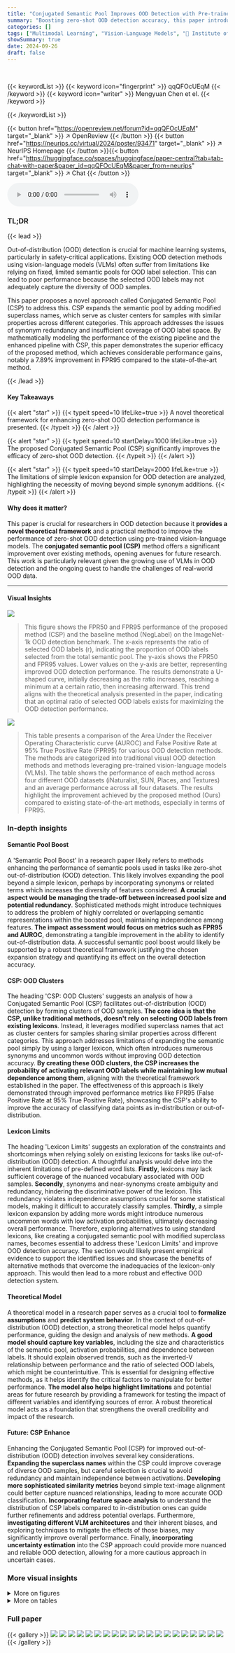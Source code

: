 ```yaml
---
title: "Conjugated Semantic Pool Improves OOD Detection with Pre-trained Vision-Language Models"
summary: "Boosting zero-shot OOD detection accuracy, this paper introduces a conjugated semantic pool (CSP) improving FPR95 by 7.89%. CSP leverages modified superclass names for superior OOD label identificatio..."
categories: []
tags: ["Multimodal Learning", "Vision-Language Models", "🏢 Institute of Automation, CAS",]
showSummary: true
date: 2024-09-26
draft: false
---
```


<br>

{{< keywordList >}}
{{< keyword icon="fingerprint" >}} qqQFOcUEqM {{< /keyword >}}
{{< keyword icon="writer" >}} Mengyuan Chen et el. {{< /keyword >}}
 
{{< /keywordList >}}

{{< button href="https://openreview.net/forum?id=qqQFOcUEqM" target="_blank" >}}
↗ OpenReview
{{< /button >}}
{{< button href="https://neurips.cc/virtual/2024/poster/93471" target="_blank" >}}
↗ NeurIPS Homepage
{{< /button >}}{{< button href="https://huggingface.co/spaces/huggingface/paper-central?tab=tab-chat-with-paper&paper_id=qqQFOcUEqM&paper_from=neurips" target="_blank" >}}
↗ Chat
{{< /button >}}



<audio controls>
    <source src="https://ai-paper-reviewer.com/qqQFOcUEqM/podcast.wav" type="audio/wav">
    Your browser does not support the audio element.
</audio>


### TL;DR


{{< lead >}}

Out-of-distribution (OOD) detection is crucial for machine learning systems, particularly in safety-critical applications. Existing OOD detection methods using vision-language models (VLMs) often suffer from limitations like relying on fixed, limited semantic pools for OOD label selection. This can lead to poor performance because the selected OOD labels may not adequately capture the diversity of OOD samples. 

This paper proposes a novel approach called Conjugated Semantic Pool (CSP) to address this. CSP expands the semantic pool by adding modified superclass names, which serve as cluster centers for samples with similar properties across different categories.  This approach addresses the issues of synonym redundancy and insufficient coverage of OOD label space.  By mathematically modeling the performance of the existing pipeline and the enhanced pipeline with CSP, this paper demonstrates the superior efficacy of the proposed method, which achieves considerable performance gains, notably a 7.89% improvement in FPR95 compared to the state-of-the-art method. 

{{< /lead >}}


#### Key Takeaways

{{< alert "star" >}}
{{< typeit speed=10 lifeLike=true >}} A novel theoretical framework for enhancing zero-shot OOD detection performance is presented. {{< /typeit >}}
{{< /alert >}}

{{< alert "star" >}}
{{< typeit speed=10 startDelay=1000 lifeLike=true >}} The proposed Conjugated Semantic Pool (CSP) significantly improves the efficacy of zero-shot OOD detection. {{< /typeit >}}
{{< /alert >}}

{{< alert "star" >}}
{{< typeit speed=10 startDelay=2000 lifeLike=true >}} The limitations of simple lexicon expansion for OOD detection are analyzed, highlighting the necessity of moving beyond simple synonym additions. {{< /typeit >}}
{{< /alert >}}

#### Why does it matter?
This paper is crucial for researchers in OOD detection because it **provides a novel theoretical framework** and a practical method to improve the performance of zero-shot OOD detection using pre-trained vision-language models.  The **conjugated semantic pool (CSP)** method offers a significant improvement over existing methods, opening avenues for future research.  This work is particularly relevant given the growing use of VLMs in OOD detection and the ongoing quest to handle the challenges of real-world OOD data.

------
#### Visual Insights



![](https://ai-paper-reviewer.com/qqQFOcUEqM/figures_3_1.jpg)

> This figure shows the FPR50 and FPR95 performance of the proposed method (CSP) and the baseline method (NegLabel) on the ImageNet-1k OOD detection benchmark.  The x-axis represents the ratio of selected OOD labels (r), indicating the proportion of OOD labels selected from the total semantic pool. The y-axis shows the FPR50 and FPR95 values. Lower values on the y-axis are better, representing improved OOD detection performance.  The results demonstrate a U-shaped curve, initially decreasing as the ratio increases, reaching a minimum at a certain ratio, then increasing afterward. This trend aligns with the theoretical analysis presented in the paper, indicating that an optimal ratio of selected OOD labels exists for maximizing the OOD detection performance.





![](https://ai-paper-reviewer.com/qqQFOcUEqM/tables_7_1.jpg)

> This table presents a comparison of the Area Under the Receiver Operating Characteristic curve (AUROC) and False Positive Rate at 95% True Positive Rate (FPR95) for various OOD detection methods.  The methods are categorized into traditional visual OOD detection methods and methods leveraging pre-trained vision-language models (VLMs). The table shows the performance of each method across four different OOD datasets (iNaturalist, SUN, Places, and Textures) and an average performance across all four datasets.  The results highlight the improvement achieved by the proposed method (Ours) compared to existing state-of-the-art methods, especially in terms of FPR95.





### In-depth insights


#### Semantic Pool Boost
A 'Semantic Pool Boost' in a research paper likely refers to methods enhancing the performance of semantic pools used in tasks like zero-shot out-of-distribution (OOD) detection.  This likely involves expanding the pool beyond a simple lexicon, perhaps by incorporating synonyms or related terms which increases the diversity of features considered. **A crucial aspect would be managing the trade-off between increased pool size and potential redundancy**.  Sophisticated methods might introduce techniques to address the problem of highly correlated or overlapping semantic representations within the boosted pool, maintaining independence among features.  **The impact assessment would focus on metrics such as FPR95 and AUROC**, demonstrating a tangible improvement in the ability to identify out-of-distribution data.  A successful semantic pool boost would likely be supported by a robust theoretical framework justifying the chosen expansion strategy and quantifying its effect on the overall detection accuracy.

#### CSP: OOD Clusters
The heading 'CSP: OOD Clusters' suggests an analysis of how a Conjugated Semantic Pool (CSP) facilitates out-of-distribution (OOD) detection by forming clusters of OOD samples.  **The core idea is that the CSP, unlike traditional methods, doesn't rely on selecting OOD labels from existing lexicons**. Instead, it leverages modified superclass names that act as cluster centers for samples sharing similar properties across different categories. This approach addresses limitations of expanding the semantic pool simply by using a larger lexicon, which often introduces numerous synonyms and uncommon words without improving OOD detection accuracy. **By creating these OOD clusters, the CSP increases the probability of activating relevant OOD labels while maintaining low mutual dependence among them**, aligning with the theoretical framework established in the paper. The effectiveness of this approach is likely demonstrated through improved performance metrics like FPR95 (False Positive Rate at 95% True Positive Rate), showcasing the CSP's ability to improve the accuracy of classifying data points as in-distribution or out-of-distribution.

#### Lexicon Limits
The heading 'Lexicon Limits' suggests an exploration of the constraints and shortcomings when relying solely on existing lexicons for tasks like out-of-distribution (OOD) detection.  A thoughtful analysis would delve into the inherent limitations of pre-defined word lists.  **Firstly**, lexicons may lack sufficient coverage of the nuanced vocabulary associated with OOD samples.  **Secondly**,  synonyms and near-synonyms create ambiguity and redundancy, hindering the discriminative power of the lexicon. This redundancy violates independence assumptions crucial for some statistical models, making it difficult to accurately classify samples.  **Thirdly**, a simple lexicon expansion by adding more words might introduce numerous uncommon words with low activation probabilities, ultimately decreasing overall performance.  Therefore, exploring alternatives to using standard lexicons, like creating a conjugated semantic pool with modified superclass names, becomes essential to address these 'Lexicon Limits' and improve OOD detection accuracy. The section would likely present empirical evidence to support the identified issues and showcase the benefits of alternative methods that overcome the inadequacies of the lexicon-only approach.  This would then lead to a more robust and effective OOD detection system.

#### Theoretical Model
A theoretical model in a research paper serves as a crucial tool to **formalize assumptions** and **predict system behavior**.  In the context of out-of-distribution (OOD) detection, a strong theoretical model helps quantify performance, guiding the design and analysis of new methods. **A good model should capture key variables**, including the size and characteristics of the semantic pool, activation probabilities, and dependence between labels.  It should explain observed trends, such as the inverted-V relationship between performance and the ratio of selected OOD labels, which might be counterintuitive. This is essential for designing effective methods, as it helps identify the critical factors to manipulate for better performance. **The model also helps highlight limitations** and potential areas for future research by providing a framework for testing the impact of different variables and identifying sources of error. A robust theoretical model acts as a foundation that strengthens the overall credibility and impact of the research.

#### Future: CSP Enhance
Enhancing the Conjugated Semantic Pool (CSP) for improved out-of-distribution (OOD) detection involves several key considerations.  **Expanding the superclass names** within the CSP could improve coverage of diverse OOD samples, but careful selection is crucial to avoid redundancy and maintain independence between activations.  **Developing more sophisticated similarity metrics** beyond simple text-image alignment could better capture nuanced relationships, leading to more accurate OOD classification.  **Incorporating feature space analysis** to understand the distribution of CSP labels compared to in-distribution ones can guide further refinements and address potential overlaps.  Furthermore, **investigating different VLM architectures** and their inherent biases, and exploring techniques to mitigate the effects of those biases, may significantly improve overall performance.  Finally, **incorporating uncertainty estimation** into the CSP approach could provide more nuanced and reliable OOD detection, allowing for a more cautious approach in uncertain cases.


### More visual insights

<details>
<summary>More on figures
</summary>


![](https://ai-paper-reviewer.com/qqQFOcUEqM/figures_4_1.jpg)

> This figure shows the impact of lexicon size on the performance of the OOD detection model, measured by FPR95.  The results indicate that simply increasing the size of the lexicon used to construct the semantic pool does not guarantee improved performance. There is an optimal lexicon size; going beyond it leads to performance degradation.  Table 9 provides detailed numerical results supporting these findings.


![](https://ai-paper-reviewer.com/qqQFOcUEqM/figures_5_1.jpg)

> This figure illustrates how the Conjugated Semantic Pool (CSP) is constructed.  It shows that general category names (like 'Cat') in the original semantic pool represent cluster centers for similar images. The CSP expands on this by using modified superclass names (e.g., 'White Creature') as cluster centers, encompassing samples with similar properties across different categories. This broader approach aims to improve the representation of out-of-distribution (OOD) samples.


![](https://ai-paper-reviewer.com/qqQFOcUEqM/figures_22_1.jpg)

> This figure shows the performance of the proposed method (CSP) and the baseline method (NegLabel) on the ImageNet-1k OOD detection benchmark.  The performance is measured using FPR50 and FPR95 metrics. The x-axis represents the ratio (r) of selected OOD labels, showing how the performance changes as more OOD labels are selected. The results show that both methods initially improve in performance as more labels are included, reaching an optimal point before decreasing. The CSP method consistently outperforms NegLabel.


![](https://ai-paper-reviewer.com/qqQFOcUEqM/figures_23_1.jpg)

> This figure shows the performance of the proposed method (CSP) and the baseline method (NegLabel) across different ratios of selected OOD labels (r).  The x-axis represents the ratio r, and the y-axis represents the FPR50 and FPR95 values.  A lower value indicates better performance. The results show that both methods exhibit an inverted-V shaped curve, initially improving and then worsening as r increases, demonstrating the existence of an optimal ratio for OOD label selection. The CSP consistently outperforms NegLabel, showcasing its effectiveness.


![](https://ai-paper-reviewer.com/qqQFOcUEqM/figures_23_2.jpg)

> This figure shows four examples of in-distribution (ID) images that were correctly classified as ID with high confidence.  Each example includes the image itself, the ground truth label, the image name, and a bar chart showing the top 5 softmax scores from the vision language model.  The bars are color coded to indicate if the predicted label came from the ID labels, the original OOD semantic pool, or the conjugated semantic pool.


![](https://ai-paper-reviewer.com/qqQFOcUEqM/figures_24_1.jpg)

> This figure shows the performance of the proposed method (CSP) and the baseline method (NegLabel) on the ImageNet-1k OOD detection benchmark. The performance is measured using FPR50 and FPR95, where lower values indicate better performance. The x-axis represents the ratio (r) of selected OOD labels in the semantic pool. The figure demonstrates an inverted-V shaped curve, where the performance initially decreases and then increases as r increases, which aligns with the theoretical analysis presented in the paper. The results suggest that the proposed method outperforms NegLabel across various ratios of selected OOD labels.


![](https://ai-paper-reviewer.com/qqQFOcUEqM/figures_24_2.jpg)

> This figure shows the performance of the proposed method (CSP) and the baseline method (NegLabel) on the ImageNet-1k OOD detection benchmark, evaluated using FPR50 and FPR95 metrics.  The x-axis represents the ratio (r) of selected OOD labels, and the y-axis represents the performance (lower is better). The figure illustrates that both methods exhibit an inverted-V shaped performance curve as the ratio of selected OOD labels increases.  The CSP method consistently outperforms the NegLabel method across different ratios.


![](https://ai-paper-reviewer.com/qqQFOcUEqM/figures_24_3.jpg)

> This figure shows the performance comparison between the proposed method and NegLabel using two metrics, FPR50 and FPR95, on the ImageNet-1k OOD detection benchmark. The x-axis represents the ratio of selected OOD labels (r), and the y-axis represents the FPR values. The results indicate that both methods initially show performance improvement followed by performance degradation as r increases. The proposed method consistently outperforms NegLabel across various ratios of r.  The figure highlights the relationship between the performance and the proportion of selected OOD labels in the semantic pool, which is a key aspect of the paper's theoretical analysis.


![](https://ai-paper-reviewer.com/qqQFOcUEqM/figures_25_1.jpg)

> The figure shows the performance of the proposed method (CSP) and the baseline method (NegLabel) in terms of FPR50 and FPR95 across different ratios (r) of selected OOD labels.  The x-axis represents the ratio of selected OOD labels, and the y-axis represents the performance metric (FPR50 and FPR95).  A lower value indicates better performance. The figure demonstrates that both methods show an inverted-U shaped curve, initially improving with increasing r and then degrading as r continues to increase. The CSP method consistently outperforms NegLabel across all r values.


![](https://ai-paper-reviewer.com/qqQFOcUEqM/figures_25_2.jpg)

> This figure shows the performance of the proposed method (CSP) and the baseline method (NegLabel) in terms of FPR50 and FPR95 on the ImageNet-1k benchmark.  The x-axis represents the ratio (r) of selected OOD labels, illustrating how the model performance changes as more OOD labels are included.  The results show that both methods initially improve in performance with increasing r, reaching a peak, before performance decreases. CSP consistently outperforms NegLabel across various ratios.


![](https://ai-paper-reviewer.com/qqQFOcUEqM/figures_25_3.jpg)

> This figure shows the performance of the proposed method (CSP) and the baseline method (NegLabel) on the ImageNet-1k OOD detection benchmark, evaluated using FPR50 and FPR95.  The x-axis represents the ratio (r) of selected OOD labels in the semantic pool.  The y-axis represents the performance metric (FPR50 or FPR95; lower values indicate better performance). The figure demonstrates that both methods initially show improved performance as r increases, but after reaching a peak, the performance starts to decrease.


![](https://ai-paper-reviewer.com/qqQFOcUEqM/figures_26_1.jpg)

> This figure shows the performance of the proposed method (CSP) and the baseline method (NegLabel) on the ImageNet-1k OOD detection benchmark.  The performance is measured using FPR50 and FPR95 metrics, where lower values indicate better performance. The x-axis represents the ratio of selected OOD labels (r) in the semantic pool.  The figure demonstrates that both methods initially improve performance as r increases, but then performance degrades.  This aligns with the theoretical findings presented in the paper.


![](https://ai-paper-reviewer.com/qqQFOcUEqM/figures_26_2.jpg)

> The figure shows the performance comparison between the proposed method and NegLabel based on FPR50 and FPR95 metrics. The performance is plotted against the ratio of selected OOD labels (r). The results demonstrate an initial decrease in error rates followed by a subsequent increase as the ratio increases.  This inverted-V shaped trend supports the theoretical analysis in the paper, indicating an optimal ratio for best performance.


![](https://ai-paper-reviewer.com/qqQFOcUEqM/figures_26_3.jpg)

> This figure shows the performance of the proposed method (CSP) and the baseline method (NegLabel) across different ratios (r) of selected OOD labels.  The x-axis represents the ratio of selected OOD labels and the y-axis represents the FPR50 and FPR95. The results show that both methods exhibit a trend of initially decreasing performance, reaching a minimum point, and then increasing. The CSP method consistently outperforms NegLabel across all ratios.


![](https://ai-paper-reviewer.com/qqQFOcUEqM/figures_27_1.jpg)

> The figure shows the performance of the proposed method (CSP) and the baseline method (NegLabel) on the ImageNet-1k OOD detection benchmark, evaluated using FPR50 and FPR95.  The x-axis represents the ratio (r) of selected OOD labels, and the y-axis represents the performance metric (lower is better). The results show that both methods exhibit an inverted-U shaped curve, indicating that performance initially improves as the ratio increases, reaching a peak, and then decreases as more OOD labels are included.  The CSP method consistently outperforms NegLabel across various ratios.


</details>




<details>
<summary>More on tables
</summary>


![](https://ai-paper-reviewer.com/qqQFOcUEqM/tables_8_1.jpg)
> This table presents the results of OOD detection experiments conducted on challenging datasets.  The 'hard' aspect refers to the difficulty in distinguishing out-of-distribution (OOD) samples from in-distribution (ID) samples.  The table compares three methods: MCM, NegLabel, and the proposed method (Ours).  For each method, the AUROC (Area Under the Receiver Operating Characteristic curve) and FPR95 (False Positive Rate at 95% True Positive Rate) metrics are reported across various ID/OOD dataset pairings, where the ID dataset is drawn from ImageNet-10, ImageNet-20, ImageNet-100 or ImageNet-1k and the OOD dataset is drawn from ImageNet-20, ImageNet-10, ImageNet-100, ImageNet-O or Placesbg.

![](https://ai-paper-reviewer.com/qqQFOcUEqM/tables_8_2.jpg)
> This table presents the ablation study, evaluating the impact of different components of the semantic pool on the overall performance.  The rows represent different configurations of the semantic pool, including the original semantic pool, a simple addition of adjective labels, and the conjugated semantic pool (CSP). The columns show the AUROC and FPR95 metrics for four OOD datasets (iNaturalist, SUN, Places, and Textures), as well as an average across these datasets. This ablation study helps illustrate the contribution of the CSP to improving OOD detection performance.

![](https://ai-paper-reviewer.com/qqQFOcUEqM/tables_9_1.jpg)
> This table compares the performance of various OOD detection methods on the ImageNet-1k benchmark.  It shows the AUROC and FPR95 scores for different methods using the CLIP ViT-B/16 architecture, comparing traditional methods (MSP to VOS) with methods leveraging pre-trained VLMs (ZOC to NegLabel), and finally showing the proposed method.  The comparison uses different OOD datasets (iNaturalist, SUN, Places, and Textures) to provide a comprehensive evaluation.  The results illustrate the performance improvement of the proposed CSP method.

![](https://ai-paper-reviewer.com/qqQFOcUEqM/tables_19_1.jpg)
> This table compares the expected softmax scores of a single OOD label from both the original and conjugated semantic pools.  The scores are averaged across four OOD datasets (iNaturalist, SUN, Places, Textures) to approximate q2, representing the expected probability of OOD labels being activated by OOD samples.  Higher scores indicate a greater likelihood of OOD label activation, illustrating the effectiveness of the conjugated semantic pool in improving OOD detection.

![](https://ai-paper-reviewer.com/qqQFOcUEqM/tables_20_1.jpg)
> This table presents the mean and standard deviation of OOD detection performance across various random seeds. The experiment uses CLIP-B/16 on ImageNet-1k as the ID data.  The results are broken down by OOD dataset (iNaturalist, SUN, Places, Textures) and performance metrics (AUROC and FPR95).  This shows the stability and reproducibility of the proposed method across different runs.

![](https://ai-paper-reviewer.com/qqQFOcUEqM/tables_20_2.jpg)
> This table compares the performance of various OOD detection methods on the ImageNet-1k benchmark.  It contrasts traditional methods (MSP, ODIN, Energy, GradNorm, ViM, KNN, VOS) with methods that leverage pre-trained Vision-Language Models (VLMs) like CLIP (ZOC, MCM, NPOS, CoOp, CoCoOp, CLIPN, LSN, NegLabel).  The table presents the Area Under the Receiver Operating Characteristic curve (AUROC) and the False Positive Rate at 95% True Positive Rate (FPR95) for each method across four different OOD datasets: iNaturalist, SUN, Places, and Textures.  Higher AUROC and lower FPR95 values indicate better performance.

![](https://ai-paper-reviewer.com/qqQFOcUEqM/tables_21_1.jpg)
> This table presents the FPR95 performance of both the proposed method and the NegLabel baseline across different ratios (r) of selected OOD labels. The ratio r represents the proportion of OOD labels selected from the semantic pool. The table shows how the performance of both methods varies with this ratio, illustrating an initial improvement followed by a decline, which aligns with the theoretical analysis in the paper.

![](https://ai-paper-reviewer.com/qqQFOcUEqM/tables_21_2.jpg)
> This table compares the performance of different OOD detection methods on the ImageNet-1k benchmark.  It specifically focuses on methods using the CLIP ViT-B/16 architecture with ImageNet-1k as the in-distribution (ID) dataset.  The table shows AUROC and FPR95 scores for various out-of-distribution (OOD) datasets (iNaturalist, SUN, Places, Textures), providing a comprehensive comparison of different approaches. Higher AUROC and lower FPR95 values indicate better performance. The methods are categorized into traditional visual OOD detection methods and methods leveraging pre-trained VLMs, highlighting the improvement achieved by incorporating textual information.

![](https://ai-paper-reviewer.com/qqQFOcUEqM/tables_22_1.jpg)
> This table shows the mean and standard deviation of the Area Under the Receiver Operating Characteristic curve (AUROC) and the False Positive Rate at 95% true positive rate (FPR95) across 10 different random seeds.  The results are presented for four different OOD datasets (iNaturalist, SUN, Places, Textures) and the average performance across these datasets. The table demonstrates the robustness and stability of the proposed method by showing the small standard deviation across the runs.

</details>




### Full paper

{{< gallery >}}
<img src="https://ai-paper-reviewer.com/qqQFOcUEqM/1.png" class="grid-w50 md:grid-w33 xl:grid-w25" />
<img src="https://ai-paper-reviewer.com/qqQFOcUEqM/2.png" class="grid-w50 md:grid-w33 xl:grid-w25" />
<img src="https://ai-paper-reviewer.com/qqQFOcUEqM/3.png" class="grid-w50 md:grid-w33 xl:grid-w25" />
<img src="https://ai-paper-reviewer.com/qqQFOcUEqM/4.png" class="grid-w50 md:grid-w33 xl:grid-w25" />
<img src="https://ai-paper-reviewer.com/qqQFOcUEqM/5.png" class="grid-w50 md:grid-w33 xl:grid-w25" />
<img src="https://ai-paper-reviewer.com/qqQFOcUEqM/6.png" class="grid-w50 md:grid-w33 xl:grid-w25" />
<img src="https://ai-paper-reviewer.com/qqQFOcUEqM/7.png" class="grid-w50 md:grid-w33 xl:grid-w25" />
<img src="https://ai-paper-reviewer.com/qqQFOcUEqM/8.png" class="grid-w50 md:grid-w33 xl:grid-w25" />
<img src="https://ai-paper-reviewer.com/qqQFOcUEqM/9.png" class="grid-w50 md:grid-w33 xl:grid-w25" />
<img src="https://ai-paper-reviewer.com/qqQFOcUEqM/10.png" class="grid-w50 md:grid-w33 xl:grid-w25" />
<img src="https://ai-paper-reviewer.com/qqQFOcUEqM/11.png" class="grid-w50 md:grid-w33 xl:grid-w25" />
<img src="https://ai-paper-reviewer.com/qqQFOcUEqM/12.png" class="grid-w50 md:grid-w33 xl:grid-w25" />
<img src="https://ai-paper-reviewer.com/qqQFOcUEqM/13.png" class="grid-w50 md:grid-w33 xl:grid-w25" />
<img src="https://ai-paper-reviewer.com/qqQFOcUEqM/14.png" class="grid-w50 md:grid-w33 xl:grid-w25" />
<img src="https://ai-paper-reviewer.com/qqQFOcUEqM/15.png" class="grid-w50 md:grid-w33 xl:grid-w25" />
<img src="https://ai-paper-reviewer.com/qqQFOcUEqM/16.png" class="grid-w50 md:grid-w33 xl:grid-w25" />
<img src="https://ai-paper-reviewer.com/qqQFOcUEqM/17.png" class="grid-w50 md:grid-w33 xl:grid-w25" />
<img src="https://ai-paper-reviewer.com/qqQFOcUEqM/18.png" class="grid-w50 md:grid-w33 xl:grid-w25" />
<img src="https://ai-paper-reviewer.com/qqQFOcUEqM/19.png" class="grid-w50 md:grid-w33 xl:grid-w25" />
<img src="https://ai-paper-reviewer.com/qqQFOcUEqM/20.png" class="grid-w50 md:grid-w33 xl:grid-w25" />
{{< /gallery >}}